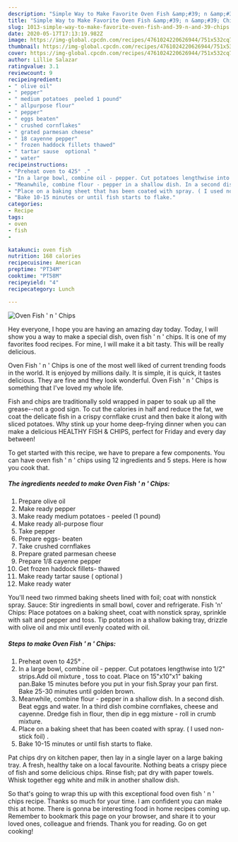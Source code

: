 ```yaml
---
description: "Simple Way to Make Favorite Oven Fish &amp;#39; n &amp;#39; Chips"
title: "Simple Way to Make Favorite Oven Fish &amp;#39; n &amp;#39; Chips"
slug: 1013-simple-way-to-make-favorite-oven-fish-and-39-n-and-39-chips
date: 2020-05-17T17:13:19.982Z
image: https://img-global.cpcdn.com/recipes/4761024220626944/751x532cq70/oven-fish-n-chips-recipe-main-photo.jpg
thumbnail: https://img-global.cpcdn.com/recipes/4761024220626944/751x532cq70/oven-fish-n-chips-recipe-main-photo.jpg
cover: https://img-global.cpcdn.com/recipes/4761024220626944/751x532cq70/oven-fish-n-chips-recipe-main-photo.jpg
author: Lillie Salazar
ratingvalue: 3.1
reviewcount: 9
recipeingredient:
- " olive oil"
- " pepper"
- " medium potatoes  peeled 1 pound"
- " allpurpose flour"
- " pepper"
- " eggs beaten"
- " crushed cornflakes"
- " grated parmesan cheese"
- " 18 cayenne pepper"
- " frozen haddock fillets thawed"
- " tartar sause  optional "
- " water"
recipeinstructions:
- "Preheat oven to 425° ."
- "In a large bowl, combine oil - pepper. Cut potatoes lengthwise into 1/2&#34; strips.Add oil mixture , toss to coat. Place on 15&#34;x10&#34;x1&#34; baking pan.Bake 15 minutes before you put in your fish.Spray your pan first. Bake 25-30 minutes until golden brown."
- "Meanwhile, combine flour - pepper in a shallow dish. In a second dish. Beat eggs and water. In a third dish combine cornflakes, cheese and cayenne. Dredge fish in flour, then dip in egg mixture - roll in crumb mixture."
- "Place on a baking sheet that has been coated with spray. ( I used non-stick foil) ."
- "Bake 10-15 minutes or until fish starts to flake."
categories:
- Recipe
tags:
- oven
- fish
- 

katakunci: oven fish  
nutrition: 168 calories
recipecuisine: American
preptime: "PT34M"
cooktime: "PT58M"
recipeyield: "4"
recipecategory: Lunch

---
```



![Oven Fish &#39; n &#39; Chips](https://img-global.cpcdn.com/recipes/4761024220626944/751x532cq70/oven-fish-n-chips-recipe-main-photo.jpg)

Hey everyone, I hope you are having an amazing day today. Today, I will show you a way to make a special dish, oven fish &#39; n &#39; chips. It is one of my favorites food recipes. For mine, I will make it a bit tasty. This will be really delicious.

Oven Fish &#39; n &#39; Chips is one of the most well liked of current trending foods in the world. It is enjoyed by millions daily. It is simple, it is quick, it tastes delicious. They are fine and they look wonderful. Oven Fish &#39; n &#39; Chips is something that I've loved my whole life.

Fish and chips are traditionally sold wrapped in paper to soak up all the grease--not a good sign. To cut the calories in half and reduce the fat, we coat the delicate fish in a crispy cornflake crust and then bake it along with sliced potatoes. Why stink up your home deep-frying dinner when you can make a delicious HEALTHY FISH &amp; CHIPS, perfect for Friday and every day between!


To get started with this recipe, we have to prepare a few components. You can have oven fish &#39; n &#39; chips using 12 ingredients and 5 steps. Here is how you cook that.

<!--inarticleads1-->

##### The ingredients needed to make Oven Fish &#39; n &#39; Chips:

1. Prepare  olive oil
1. Make ready  pepper
1. Make ready  medium potatoes - peeled (1 pound)
1. Make ready  all-purpose flour
1. Take  pepper
1. Prepare  eggs- beaten
1. Take  crushed cornflakes
1. Prepare  grated parmesan cheese
1. Prepare  1/8 cayenne pepper
1. Get  frozen haddock fillets- thawed
1. Make ready  tartar sause ( optional )
1. Make ready  water


You&#39;ll need two rimmed baking sheets lined with foil; coat with nonstick spray. Sauce: Stir ingredients in small bowl, cover and refrigerate. Fish &#39;n&#39; Chips: Place potatoes on a baking sheet, coat with nonstick spray, sprinkle with salt and pepper and toss. Tip potatoes in a shallow baking tray, drizzle with olive oil and mix until evenly coated with oil. 

<!--inarticleads2-->

##### Steps to make Oven Fish &#39; n &#39; Chips:

1. Preheat oven to 425° .
1. In a large bowl, combine oil - pepper. Cut potatoes lengthwise into 1/2&#34; strips.Add oil mixture , toss to coat. Place on 15&#34;x10&#34;x1&#34; baking pan.Bake 15 minutes before you put in your fish.Spray your pan first. Bake 25-30 minutes until golden brown.
1. Meanwhile, combine flour - pepper in a shallow dish. In a second dish. Beat eggs and water. In a third dish combine cornflakes, cheese and cayenne. Dredge fish in flour, then dip in egg mixture - roll in crumb mixture.
1. Place on a baking sheet that has been coated with spray. ( I used non-stick foil) .
1. Bake 10-15 minutes or until fish starts to flake.


Pat chips dry on kitchen paper, then lay in a single layer on a large baking tray. A fresh, healthy take on a local favourite. Nothing beats a crispy piece of fish and some delicious chips. Rinse fish; pat dry with paper towels. Whisk together egg white and milk in another shallow dish. 

So that's going to wrap this up with this exceptional food oven fish &#39; n &#39; chips recipe. Thanks so much for your time. I am confident you can make this at home. There is gonna be interesting food in home recipes coming up. Remember to bookmark this page on your browser, and share it to your loved ones, colleague and friends. Thank you for reading. Go on get cooking!
